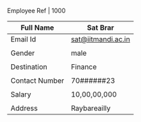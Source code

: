 Employee Ref	|			1000




|   Full Name   | Sat Brar          |
|---------------|-------------------|  
|    Email Id   |sat@iitmandi.ac.in |
|               |                   |
|    Gender     |male               |
|               |                   |
|  Destination  |Finance            |
|               |                   |
|Contact Number |70######23         |
|               |                   |
|  Salary       |10,00,00,000       |
|               |                   |
| Address       |Raybareailly       |